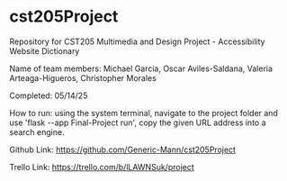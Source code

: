 # cst205Project
Repository for CST205 Multimedia and Design Project - Accessibility Website Dictionary 

Name of team members: Michael Garcia, Oscar Aviles-Saldana, Valeria Arteaga-Higueros, Christopher Morales

Completed: 05/14/25

How to run: using the system terminal, navigate to the project folder and use 'flask --app Final-Project run', copy the given URL address into a search engine.

Github Link: https://github.com/Generic-Mann/cst205Project

Trello Link: https://trello.com/b/lLAWNSuk/project
